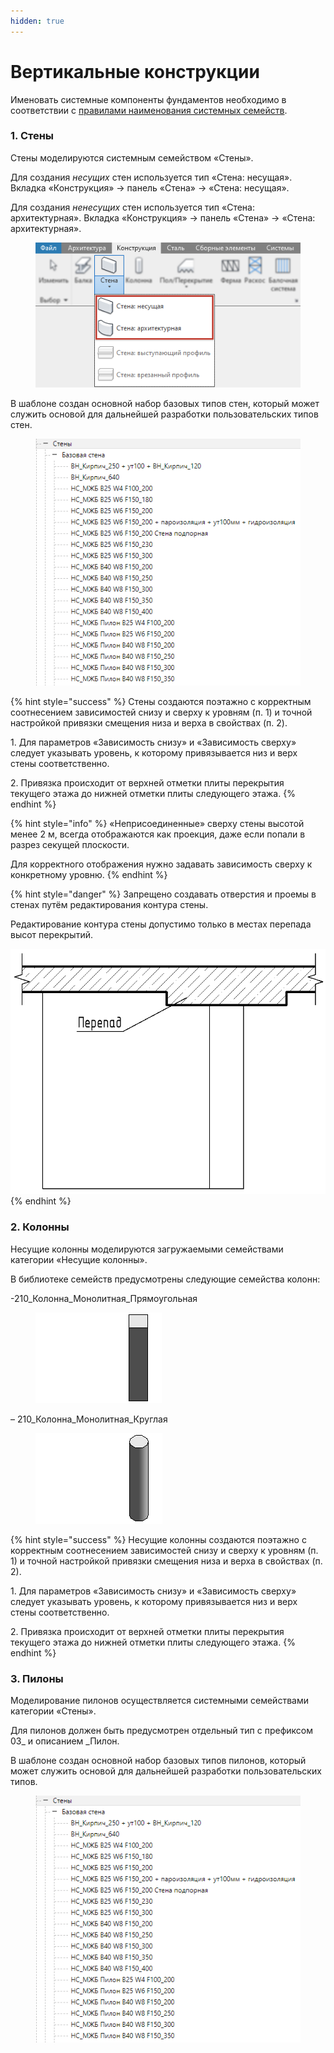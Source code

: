 ```yaml
---
hidden: true
---
```


# Вертикальные конструкции

Именовать системные компоненты фундаментов необходимо в соответствии с [правилами наименования системных семейств](../../reglament-bim/interactive-blocks.md).

### 1. **Стены** <a href="#id-1.-steny" id="id-1.-steny"></a>

Стены моделируются системным семейством «Стены».

Для создания _несущих_ стен используется тип «Стена: несущая». Вкладка «Конструкция» -> панель «Стена» -> «Стена: несущая».

Для создания _ненесущих_ стен используется тип «Стена: архитектурная». Вкладка «Конструкция» -> панель «Стена» -> «Стена: архитектурная».

<figure><img src="../../.gitbook/assets/image (28).png" alt=""><figcaption></figcaption></figure>

В шаблоне создан основной набор базовых типов стен, который может служить основой для дальнейшей разработки пользовательских типов стен.

<figure><img src="../../.gitbook/assets/Стены_Типы.png" alt=""><figcaption></figcaption></figure>

{% hint style="success" %}
Стены создаются поэтажно с корректным соотнесением зависимостей снизу и сверху к уровням (п. 1) и точной настройкой привязки смещения низа и верха в свойствах (п. 2).

1\. Для параметров «Зависимость снизу» и «Зависимость сверху» следует указывать уровень, к которому привязывается низ и верх стены соответственно.

2\. Привязка происходит от верхней отметки плиты перекрытия текущего этажа до нижней отметки плиты следующего этажа.
{% endhint %}

{% hint style="info" %}
«Неприсоединенные» сверху стены высотой менее 2 м, всегда отображаются как проекция, даже если попали в разрез секущей плоскости.

Для корректного отображения нужно задавать зависимость сверху к конкретному уровню.
{% endhint %}

{% hint style="danger" %}
Запрещено создавать отверстия и проемы в стенах путём редактирования контура стены.

Редактирование контура стены допустимо только в местах перепада высот перекрытий.

<img src="../../.gitbook/assets/image (1) (2).png" alt="" data-size="original">
{% endhint %}

### 2. **Колонны** <a href="#id-2.-kolonny" id="id-2.-kolonny"></a>

Несущие колонны моделируются загружаемыми семействами категории «Несущие колонны».

В библиотеке семейств предусмотрены следующие семейства колонн:

-210\_Колонна\_Монолитная\_Прямоугольная

<figure><img src="../../.gitbook/assets/image (2) (2).png" alt=""><figcaption></figcaption></figure>

– 210\_Колонна\_Монолитная\_Круглая

<figure><img src="../../.gitbook/assets/image (3) (2).png" alt=""><figcaption></figcaption></figure>

{% hint style="success" %}
Несущие колонны создаются поэтажно с корректным соотнесением зависимостей снизу и сверху к уровням (п. 1) и точной настройкой привязки смещения низа и верха в свойствах (п. 2).

1\. Для параметров «Зависимость снизу» и «Зависимость сверху» следует указывать уровень, к которому привязывается низ и верх стены соответственно.

2\. Привязка происходит от верхней отметки плиты перекрытия текущего этажа до нижней отметки плиты следующего этажа.
{% endhint %}

### 3. **Пилоны** <a href="#id-3.-pilony" id="id-3.-pilony"></a>

Моделирование пилонов осуществляется системными семействами категории «Стены».

Для пилонов должен быть предусмотрен отдельный тип с префиксом 03\_ и описанием \_Пилон.

В шаблоне создан основной набор базовых типов пилонов, который может служить основой для дальнейшей разработки пользовательских типов.

<figure><img src="../../.gitbook/assets/Стены_Типы.png" alt=""><figcaption></figcaption></figure>

